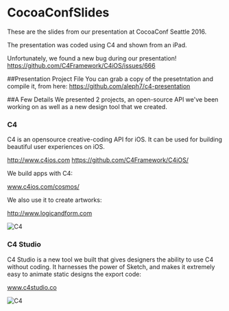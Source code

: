 # CocoaConfSlides

These are the slides from our presentation at CocoaConf Seattle 2016.

The presentation was coded using C4 and shown from an iPad.

Unfortunately, we found a new bug during our presentation! https://github.com/C4Framework/C4iOS/issues/666

##Presentation Project File
You can grab a copy of the presetntation and compile it, from here: https://github.com/aleph7/c4-presentation

##A Few Details
We presented 2 projects, an open-source API we've been working on as well as a new design tool that we created.

### C4 
C4 is an opensource creative-coding API for iOS. It can be used for building beautiful user experiences on iOS. 

http://www.c4ios.com
https://github.com/C4Framework/C4iOS/

We build apps with C4:

www.c4ios.com/cosmos/

We also use it to create artworks:

http://www.logicandform.com

![C4](https://raw.githubusercontent.com/C4Framework/CocoaConfSlides/master/c4site.png)

### C4 Studio
C4 Studio is a new tool we built that gives designers the ability to use C4 without coding. It harnesses the power of Sketch, and makes it extremely easy to animate static designs the export code:

www.c4studio.co

![C4](https://raw.githubusercontent.com/C4Framework/CocoaConfSlides/master/C4Studio.png)
